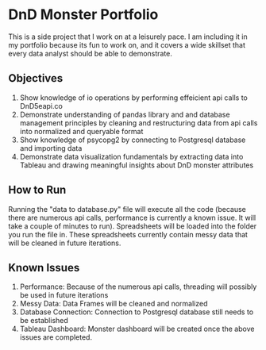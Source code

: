 # DnD Monster Portfolio
This is a side project that I work on at a leisurely pace. I am including it in my portfolio because its fun to work on, and it covers a wide skillset that every data analyst should be able to demonstrate.

## Objectives
1. Show knowledge of io operations by performing effeicient api calls to DnD5eapi.co
2. Demonstrate understanding of pandas library and and database management principles by cleaning and restructuring data from api calls into normalized and queryable format
3. Show knowledge of psycopg2 by connecting to Postgresql database and importing data
4. Demonstrate data visualization fundamentals by extracting data into Tableau and drawing meaningful insights about DnD monster attributes

## How to Run
Running the "data to database.py" file will execute all the code (because there are numerous api calls, performance is currently a known issue. It will take a couple of minutes to run). Spreadsheets will be loaded into the folder you run the file in. These spreadsheets currently contain messy data that will be cleaned in future iterations.

## Known Issues
1. Performance: Because of the numerous api calls, threading will possibly be used in future iterations
2. Messy Data: Data Frames will be cleaned and normalized
3. Database Connection: Connection to Postgresql database still needs to be established
4. Tableau Dashboard: Monster dashboard will be created once the above issues are completed.

